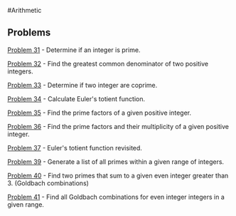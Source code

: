 #Arithmetic

## Problems

[Problem 31](p/p31.md) - Determine if an integer is prime.

[Problem 32](p/p32.md) - Find the greatest common denominator of two positive integers.

[Problem 33](p/p33.md) - Determine if two integer are coprime.

[Problem 34](p/p34.md) - Calculate Euler's totient function.

[Problem 35](p/p35.md) - Find the prime factors of a given positive integer.

[Problem 36](p/p36.md) - Find the prime factors and their multiplicity of a given positive integer.

[Problem 37](p/p37.md) - Euler's totient function revisited.

[Problem 39](p/p39.md) - Generate a list of all primes within a given range of integers.

[Problem 40](p/p40.md) - Find two primes that sum to a given even integer greater than 3. (Goldbach combinations)

[Problem 41](p/p41.md) -  Find all Goldbach combinations for even integer integers in a given range. 
